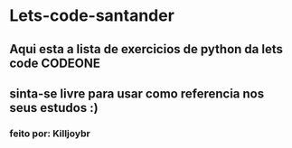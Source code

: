 # Lets-code-santander
## Aqui esta a lista de exercicios de python da lets code CODEONE
## sinta-se livre para usar como referencia nos seus estudos :)
### feito por: Killjoybr
